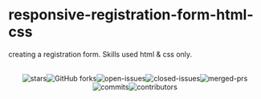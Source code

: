 # responsive-registration-form-html-css
creating a registration form. Skills used html &amp; css only.

<br />
<div style="display:flex;flex-wrap:wrap;justify-content:center;">
    <img src="https://badgen.net/github/stars/lewisushindi/Projest" alt="stars"/>
    <img src="https://badgen.net/github/forks/lewisushindi/Projest" alt="GitHub forks">
    <img src="https://badgen.net/github/open-issues/lewisushindi/Projest" alt="open-issues"/>
    <img src="https://badgen.net/github/closed-issues/lewisushindi/Projest" alt="closed-issues"/>
    <img src="https://badgen.net/github/lewisushindi/Projest" alt="merged-prs"/>
    <img src="https://badgen.net/github/commits/lewisushindi/Projest" alt="commits"/>
    <img src="https://badgen.net/github/contributors/lewisushindi/Projest" alt="contributors"/>
</div>

